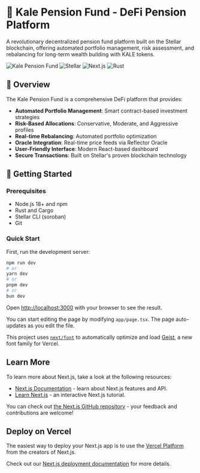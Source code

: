 # 🌱 Kale Pension Fund - DeFi Pension Platform

A revolutionary decentralized pension fund platform built on the Stellar blockchain, offering automated portfolio management, risk assessment, and rebalancing for long-term wealth building with KALE tokens.

![Kale Pension Fund](https://img.shields.io/badge/Kale-Pension%20Fund-FFD800?style=for-the-badge&logo=stellar)
![Stellar](https://img.shields.io/badge/Stellar-Network-7B2CBF?style=for-the-badge)
![Next.js](https://img.shields.io/badge/Next.js-15.4.6-000000?style=for-the-badge&logo=next.js)
![Rust](https://img.shields.io/badge/Rust-Soroban-000000?style=for-the-badge&logo=rust)

## 🌟 Overview

The Kale Pension Fund is a comprehensive DeFi platform that provides:

- **Automated Portfolio Management**: Smart contract-based investment strategies
- **Risk-Based Allocations**: Conservative, Moderate, and Aggressive profiles
- **Real-time Rebalancing**: Automated portfolio optimization
- **Oracle Integration**: Real-time price feeds via Reflector Oracle
- **User-Friendly Interface**: Modern React-based dashboard
- **Secure Transactions**: Built on Stellar's proven blockchain technology

## 🚀 Getting Started

### Prerequisites

- Node.js 18+ and npm
- Rust and Cargo
- Stellar CLI (soroban)
- Git

### Quick Start

First, run the development server:

```bash
npm run dev
# or
yarn dev
# or
pnpm dev
# or
bun dev
```

Open [http://localhost:3000](http://localhost:3000) with your browser to see the result.

You can start editing the page by modifying `app/page.tsx`. The page auto-updates as you edit the file.

This project uses [`next/font`](https://nextjs.org/docs/app/building-your-application/optimizing/fonts) to automatically optimize and load [Geist](https://vercel.com/font), a new font family for Vercel.

## Learn More

To learn more about Next.js, take a look at the following resources:

- [Next.js Documentation](https://nextjs.org/docs) - learn about Next.js features and API.
- [Learn Next.js](https://nextjs.org/learn) - an interactive Next.js tutorial.

You can check out [the Next.js GitHub repository](https://github.com/vercel/next.js) - your feedback and contributions are welcome!

## Deploy on Vercel

The easiest way to deploy your Next.js app is to use the [Vercel Platform](https://vercel.com/new?utm_medium=default-template&filter=next.js&utm_source=create-next-app&utm_campaign=create-next-app-readme) from the creators of Next.js.

Check out our [Next.js deployment documentation](https://nextjs.org/docs/app/building-your-application/deploying) for more details.
